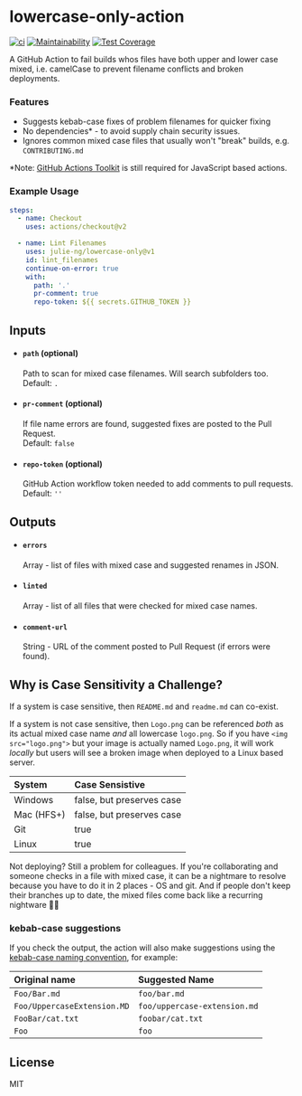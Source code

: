 # lowercase-only-action

[![ci](https://github.com/julie-ng/lowercase-only-action/actions/workflows/ci.yaml/badge.svg)](https://github.com/julie-ng/lowercase-only-action/actions/workflows/ci.yaml) 
[![Maintainability](https://api.codeclimate.com/v1/badges/d456de827d1bc27addb0/maintainability)](https://codeclimate.com/github/julie-ng/lowercase-only-action/maintainability)
[![Test Coverage](https://api.codeclimate.com/v1/badges/d456de827d1bc27addb0/test_coverage)](https://codeclimate.com/github/julie-ng/lowercase-only-action/test_coverage)

A GitHub Action to fail builds whos files have both upper and lower case mixed, i.e. camelCase to prevent filename conflicts and broken deployments.

### Features

- Suggests kebab-case fixes of problem filenames for quicker fixing
- No dependencies* - to avoid supply chain security issues.
- Ignores common mixed case files that usually won't "break" builds, e.g. `CONTRIBUTING.md`

*Note: [GitHub Actions Toolkit](https://github.com/actions/toolkit) is still required for JavaScript based actions. 

### Example Usage

```yaml
steps:
  - name: Checkout
    uses: actions/checkout@v2

  - name: Lint Filenames
    uses: julie-ng/lowercase-only@v1
    id: lint_filenames
    continue-on-error: true
    with:
      path: '.'
      pr-comment: true
      repo-token: ${{ secrets.GITHUB_TOKEN }}
```

## Inputs

- #### `path` (optional)  
  Path to scan for mixed case filenames. Will search subfolders too.  
  Default: `.`

- #### `pr-comment`  (optional)
  If file name errors are found, suggested fixes are posted to the Pull Request.  
  Default: `false`

- #### `repo-token`  (optional)
  GitHub Action workflow token needed to add comments to pull requests.  
  Default: `''`
  
## Outputs

- #### `errors`    
  Array - list of files with mixed case and suggested renames in JSON.

- #### `linted`   
  Array - list of all files that were checked for mixed case names.

- #### `comment-url`  
  String - URL of the comment posted to Pull Request (if errors were found).

## Why is Case Sensitivity a Challenge?

If a system is case sensitive, then `README.md` and `readme.md` can co-exist. 

If a system is not case sensitive, then `Logo.png` can be referenced _both_ as its actual mixed case name _and_ all lowercase `logo.png`. So if you have `<img src="logo.png">` but your image is actually named `Logo.png`, it will work *locally* but users will see a broken image when deployed to a Linux based server.

| System | Case Sensistive |
|:--|:--|
| Windows | false, but preserves case |
| Mac (HFS+) | false, but preserves case |
| Git | true |
| Linux | true |

Not deploying? Still a problem for colleagues. If you're collaborating and someone checks in a file with mixed case, it can be a nightmare to resolve because you have to do it in 2 places - OS and git. And if people don't keep their branches up to date, the mixed files come back like a recurring nightware 😵‍💫

### kebab-case suggestions

If you check the output, the action will also make suggestions using the [kebab-case naming convention](https://en.wikipedia.org/wiki/Letter_case#Kebab_case), for example:

| Original name | Suggested Name |
|:--|:--|
| `Foo/Bar.md` | `foo/bar.md` |
| `Foo/UppercaseExtension.MD` | `foo/uppercase-extension.md` |
| `FooBar/cat.txt` | `foobar/cat.txt` |
| `Foo` | `foo` |

## License

MIT